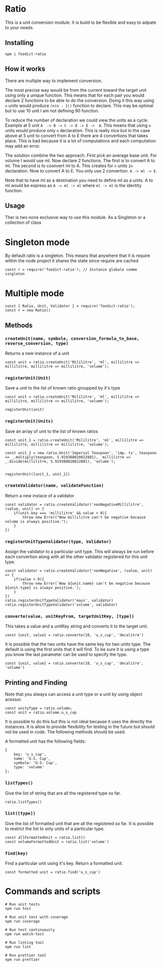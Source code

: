 # Ratio

This is a unit conversion module.  It is build to be flexible and easy to adpate to your needs.


## Installing

```
npm i foodict-ratio
```

## How it works
There are multiple way to implement conversion.

The most precise way would be from the current toward the target unit using only a unique function.  This means that for each pair you would declare 2 functions to be able to do the conversion.
Doing it this way using `n` units would produce `(n(n - 1))` function to declare.  This may be optimal but to use 10 unit I am not defining 90 function.

To reduce the number of declaration we could view the units as a cycle.  Example at 5 unit `A  -> B -> C -> D -> E ->  A`.  This means that using `n` units would produce only `n` declaration.  This is really nice but in the case above at 5 unit to convert from A to E there are 4 convertions that takes place. This is bad because it is a lot of computations and each computation may add an error.

The solution combine the two approach.  First pick an average base unit.  For volume I would use ml. Now declare 2 functions. The first is to convert A to ml.  The second is to coonvert ml to A.  This creates for `n` units `2n` declaration.
Now to convert A to E.  You only use 2 convertion.  `A -> ml -> E`.

Note that to have ml as a destination you need to define ml as a units. A to ml would be express as `A -> ml -> ml`  where `ml -> ml` is the identity function.

## Usage

Ther is two none exclusive way to use this module.  As a Singleton or a collection of class


# Singleton mode
By default ratio is a singleton.  This means that anywhere that it is require within the node project it shares the state since require are cached


```
const r = require('foodict-ratio'); // Instance globale comme singleton
```


# Multiple mode
```
const { Ratio, Unit, Validator } = require('foodict-ratio');
const r = new Ratio()
```

## Methods

### `createUnit(name, symbole, conversion_formula_to_base, reverse_conversion, type)`
Returns a new instance of a unit

```
const unit = ratio.createUnit('Mililitre', 'ml', millilitre => millilitre, millilitre => millilitre, 'volume');
```

### `registerUnit(Unit)`
Save a unit to the list of known ratio groupped by it's type
```
const unit = ratio.createUnit('Mililitre', 'ml', millilitre => millilitre, millilitre => millilitre, 'volume');

registerUnit(unit)
```
### `registerUnit(Units)`
Save an array of unit to the list of known ratios

```
const unit_1 = ratio.createUnit('Mililitre', 'ml', millilitre => millilitre, millilitre => millilitre, 'volume');

const unit_2 = new ratio.Unit('Imperial Teaspoon', 'imp. ts', teaspoon => _.multiply(teaspoon, 5.919388020822801),  millilitre => _.divide(millilitre, 5.919388020822801), 'volume');


registerUnit([unit_1, unit_2])
```


### `createValidator(name, validateFunction)`
Return a new instace of a validator

```
const validator = ratio.createValidator('nonNegativeMillilitre', (value, unit) => {
    if(unit.key === 'millilitre' && value < 0){
        throw new Error("Wow millilitre can't be negative because volume is always positive.");
    }
})
```

### `registerUnitTypeValidator(type, Validator)`
Assign the validator to a particular unit type.  This will always be run before each convertion along with all the other validator registered for this unit type.
```
const validator = ratio.createValidator('nonNegative', (value, unit) => {
    if(value < 0){
        throw new Error(`Wow ${unit.name} can't be negative because ${unit.type} is always positive.`);
    }
})
ratio.registerUnitTypeValidator('mass', validator)
ratio.registerUnitTypeValidator('volume', validator)
```


### `converte(value, unitKeyFrom, targetUnitKey, [type])`
This takes a value and a unitKey string and converts it to the target unit.
```
const {unit, value} = ratio.converte(10, 'u_s_cup', 'decalitre')
```
It is possible that the two units have the same key for two units type.  The default is using the first units that it will find.  To be sure it is using a type you know the last parameter can be used to specify the type.
```
const {unit, value} = ratio.converte(10, 'u_s_cup', 'decalitre', 'volume')
```

## Printing and Finding
Note that you always can access a unit type or a unit by using object acessor.
```
const unityType = ratio.volume;
const unit = ratio.volume.u_s_cup
```
It is possible to do this but this is not ideal because it uses the directly the instances.  It is allow to provide flexibility for testing in the future but should not be used in code.  The following methods should be used.


A formatted unit has the following fields:
```
{
    key: 'u_s_cup',
    name: 'U.S. Cup',
    symbole: 'U.S. Cup',
    type: 'volume'
};
```

### `listTypes()`
Give the list of string that are all the registered type so far.
```
ratio.listTypes()
```

### `list([type])`
Give the list of formatted unit that are all the registered so far.  It is possible to restrict the list to only units of a particular type.
```
const allFormattedUnit = ratio.list()
const volumeFormattedUnit = ratio.list('volume')
```
### `find(key)`
Find a particular unit using it's key.  Return a formatted unit.
```
const formatted unit = ratio.find('u_s_cup')
```
# Commands and scripts


```
# Run unit tests
npm run test

# Run unit test with coverage
npm run coverage

# Run test continuously
npm run watch-test

# Run linting tool
npm run lint

# Run prettier tool
npm run prettier
```
